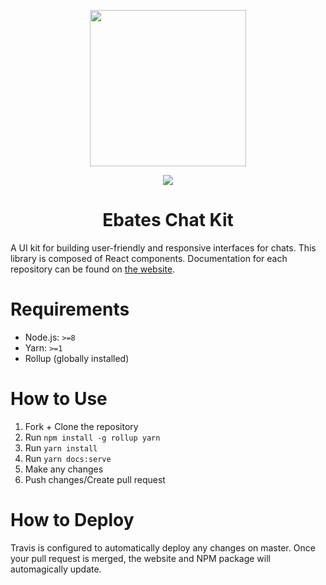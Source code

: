 <p align="center">
  <a href="https://www.ebates.com" target="_blank" rel="noopener noreferrer">
    <img src="https://raw.githubusercontent.com/ebates-inc/ebates-inc.github.io/develop/static/images/readme-logo.png" width="250">
  </a>
</p>
<p align="center">
  <img src="https://img.shields.io/travis/ebates-inc/ebates-chat-kit.svg">
</p>

<h1 align="center">Ebates Chat Kit</h1>

A UI kit for building user-friendly and responsive interfaces for chats. This library is composed of React components. Documentation for each repository can be found on [the website](https://ebates-inc.github.io/ebates-chat-kit/).

# Requirements

- Node.js: `>=8`
- Yarn: `>=1`
- Rollup (globally installed)

# How to Use

1. Fork + Clone the repository
2. Run `npm install -g rollup yarn`
3. Run `yarn install`
4. Run `yarn docs:serve`
5. Make any changes
6. Push changes/Create pull request

# How to Deploy
Travis is configured to automatically deploy any changes on master. Once your pull request is merged, the website and NPM package will automagically update.